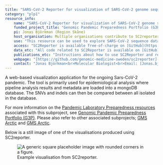 ```yaml
---
title: "SARS-CoV-2 Reporter for visualization of SARS-CoV-2 genome sequence data (SC2reporter)"
category: "plp1"
resource_info:
    name: "SARS-CoV-2 Reporter for visualization of SARS-CoV-2 genome sequence data (SC2reporter)"
    funded_project_title: "Genomic Pandemic Preparedness Portfolio (G3P) (PLP1 capability)"
    pi: Jonas Björkman (Region Skåne)
    host_organisation: Multiple organisations contribute to SC2reporter;  Region Skåne (initial developer), Lund University, Karolinska Institutet, Karolinska University Hospital, GMS
    use: "This resource can be used to explore SARS-CoV-2 sequence data. The tool has multiple features. It can list all of the variants that a single isolate contains, as well was nucleotide and amino acid changes over the complete genome (including the coverage, frequency, and prevalence of the mutation in your own dataset). Users can compare the isolate with all other isolates in their database within a set number of variant differences. SC2reporter can also be used to show pango and nextstrain clades. Every mutation and type is hyperlinked to external resources for additional information. SC2reporter also includes a dashboard, which gives an overview of types over time, as well as a  rerun tool that helps to evaluate reruns of isolates in the lab. It is also possible to visualize phylogenetic trees of selected isolates. We are currently working on a new release where we will be: separating the back end from the front end, rewriting the front end in React and back end to FastAPI, adapting the database model and interface to be able to handle more virus types than Sars-CoV-2, improving the functionality of the tree drawing and its algorithms, and restructuring the database schema for faster handling."
    access: "SC2Reporter is available free-of-charge on [GitHub](https://github.com/genomic-medicine-sweden/sc2reporter)."
    data_etc: "All code related to SC2Reporter is available on [GitHub](https://github.com/genomic-medicine-sweden/sc2reporter)."
    publications_etc: "Instructions about how to use SC2Reporter and relevant reports are available on [GitHub](https://github.com/genomic-medicine-sweden/sc2reporter)."
    webpage: "[https://github.com/genomic-medicine-sweden/sc2reporter](https://github.com/genomic-medicine-sweden/sc2reporter)"
    contact: "Jonas Björkman<br>Molecular Biologist<br>Email: [Jonas.bjorkman@skane.se](mailto:Jonas.bjorkman@skane.se)"
---
```


A web-based visualization application for the ongoing Sars-CoV-2 pandemic. The tool is primarily used for epidemiological analysis where pipeline analysis results and metadata are loaded into a mongoDB database. The SNVs and indels can then be compared between all isolated in the database.

For more information on the [Pandemic Laboratory Preparedness resources](/resources/) associated with this subproject, see [Genomic Pandemic Preparedness Portfolio (G3P)](/resources/g3p/). Please also refer to other associated subprojects; [GMS Arctic](/resources-subprojects/gms-arctic/) and [GMS Arctic](/resources-subprojects/gms-arctic/).

Below is a still image of one of the visualisations produced using SC2reporter.

<figure class="figure">
  <img src="/resorces/reporter_pangograph.png" class="figure-img img-fluid" alt="A generic square placeholder image with rounded corners in a figure.">
  <figcaption class="figure-caption">Example visualisation from SC2reporter.</figcaption>
</figure>
